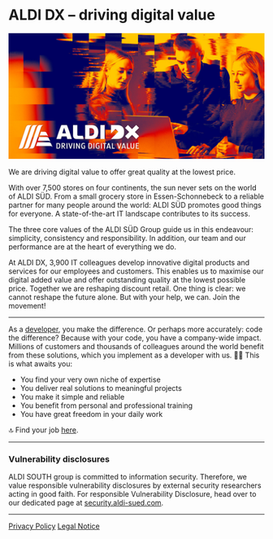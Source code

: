 # ALDI DX – driving digital value

<img src="./ALDI_DX_Titelbild-GitHub-Org_1200x628.jpg?raw=true"/>

We are driving digital value to offer great quality at the lowest price. 
 
With over 7,500 stores on four continents, the sun never sets on the world of ALDI SÜD. From a small grocery store in Essen-Schonnebeck to a reliable partner for many people around the world: ALDI SÜD promotes good things for everyone. A state-of-the-art IT landscape contributes to its success.  
 
The three core values of the ALDI SÜD Group guide us in this endeavour: simplicity, consistency and responsibility. In addition, our team and our performance are at the heart of everything we do.  
 
At ALDI DX, 3,900 IT colleagues develop innovative digital products and services for our employees and customers. This enables us to maximise our digital added value and offer outstanding quality at the lowest possible price. Together we are reshaping discount retail. One thing is clear: we cannot reshape the future alone. But with your help, we can. Join the movement! 

---

As a [developer](https://it-jobs.aldi-sued.de/en/your-possibilities/developer?utm_source=GitHub&utm_medium=unternehmensprofil&utm_campaign=INT_reprogramretail&utm_term=statisch&utm_content=developer-link), you make the difference. Or perhaps more accurately: code the difference? Because with your code, you have a company-wide impact. Millions of customers and thousands of colleagues around the world benefit from these solutions, which you implement as a developer with us. 💪💡 This is what awaits you: 
- You find your very own niche of expertise 
- You deliver real solutions to meaningful projects 
- You make it simple and reliable 
- You benefit from personal and professional training 
- You have great freedom in your daily work 

🔝 Find your job [here](https://it-jobs.aldi-sued.de/en?jtab=All+ITJobs&utm_source=GitHub&utm_medium=unternehmensprofil&utm_campaign=INT_reprogramretail&utm_term=statisch&utm_content=jobs-link). 

---

### Vulnerability disclosures

ALDI SOUTH group is committed to information security. Therefore, we value responsible vulnerability disclosures by external security researchers acting in good faith. For responsible Vulnerability Disclosure, head over to our dedicated page at [security.aldi-sued.com](https://security.aldi-sued.com).

---

[Privacy Policy](https://it-jobs.aldi-sued.de/en/privacy-policy)
[Legal Notice](https://it-jobs.aldi-sued.de/en/legal-notice)

